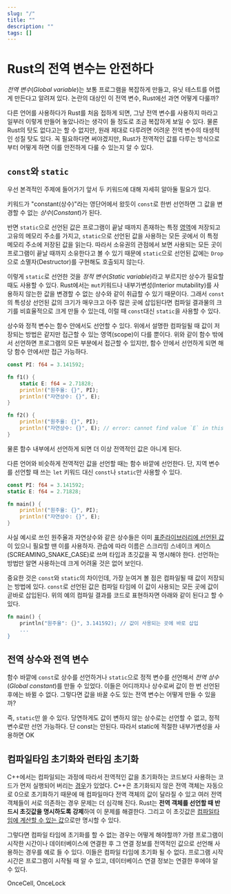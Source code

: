 ```yaml
---
slug: "/"
title: ""
description: ""
tags: []
---
```


# Rust의 전역 변수는 안전하다

_전역 변수_(_Global variable_)는 보통 프로그램을 복잡하게 만들고, 유닛 테스트를 어렵게 만든다고 알려져 있다.
논란의 대상인 이 전역 변수, Rust에선 과연 어떻게 다룰까?

다른 언어를 사용하다가 Rust를 처음 접하게 되면, 그냥 전역 변수를 사용하지 마라고 일부러 이렇게 만들어 놓았나라는 생각이 들 정도로 조금 복잡하게 보일 수 있다.
물론 Rust의 탓도 없다고는 할 수 없지만, 원래 제대로 다루려면 어려운 전역 변수의 태생적인 성질 탓도 있다.
꼭 필요하다면 써야겠지만, Rust가 전역적인 값를 다루는 방식으로 부터 어떻게 하면 이를 안전하게 다룰 수 있는지 알 수 있다.

## `const`와 `static`

우선 본격적인 주제에 들어가기 앞서 두 키워드에 대해 자세히 알아둘 필요가 있다.

키워드가 "constant(상수)"라는 영단어에서 왔듯이 `const`로 한번 선언하면 그 값을 변경할 수 없는 _상수_(_Constant_)가 된다.

반면 `static`으로 선언된 값은 프로그램이 끝날 때까지 존재하는 특정 [영역](https://en.wikipedia.org/wiki/Data_segment)에 저장되고 고유의 메모리 주소를 가지고,
`static`으로 선언된 값을 사용하는 모든 곳에서 이 특정 메모리 주소에 저장된 값을 읽는다.
따라서 소유권의 관점에서 보면 사용되는 모든 곳이 프로그램이 끝날 때까지 소유한다고 볼 수 있기 때문에 `static`으로 선언된 값에는 `Drop`으로 소멸자(Destructor)를 구현해도 호출되지 않는다.

이렇게 `static`로 선언한 것을 _정적 변수_(_Static variable_)라고 부르지만 상수가 필요할 때도 사용할 수 있다. Rust에서는 `mut`키워드나 내부가변성(Interior mutability)를 사용하지 않는한 값을 변경할 수 없는 상수와 같이 취급할 수 있기 때문이다. 그래서 `const`의 특성상 선언된 값의 크기가 매우크고 아주 많은 곳에 삽입된다면 컴파일 결과물의 크기를 비효율적으로 크게 만들 수 있는데, 이럴 때 `const`대신 `static`을 사용할 수 있다.

상수와 정적 변수는 함수 안에서도 선언할 수 있다. 위에서 설명한 컴파일될 때 값이 저장되는 방법은 같지만 접근할 수 있는 영역(scope)이 다를 뿐이다. 위와 같이 함수 밖에서 선언하면 프로그램의 모든 부분에서 접근할 수 있지만, 함수 안에서 선언하게 되면 해당 함수 안에서만 접근 가능하다.

```rust
const PI: f64 = 3.141592;

fn f1() {
    static E: f64 = 2.71828;
    println!("원주율: {}", PI);
    println!("자연상수: {}", E);
}

fn f2() {
    println!("원주율: {}", PI);
    println!("자연상수: {}", E); // error: cannot find value `E` in this scope
}
```

물론 함수 내부에서 선언하게 되면 더 이상 전역적인 값은 아니게 된다.

다른 언어와 비슷하게 전역적인 값을 선언할 때는 함수 바깥에 선언한다.
단, 지역 변수를 선언할 때 쓰는 `let` 키워드 대신 `const`나 `static`만 사용할 수 있다.

```rust
const PI: f64 = 3.141592;
static E: f64 = 2.71828;

fn main() {
    println!("원주율: {}", PI);
    println!("자연상수: {}", E);
}
```

사실 예시로 쓰인 원주율과 자연상수와 같은 상수들은 이미 [표준라이브러리에 선언된 값](https://doc.rust-lang.org/std/f64/consts/index.html)이 있으니 필요할 땐 이를 사용하자. 관습에 따라 이름은 스크리밍 스네이크 케이스(SCREAMING_SNAKE_CASE)로 쓰며 타입과 초깃값을 꼭 명시해야 한다.
선언하는 방법만 알면 사용하는데 크게 어려울 것은 없어 보인다.

중요한 것은 `const`와 `static`의 차이인데, 가장 눈여겨 볼 점은 컴파일될 때 값이 저장되는 방법에 있다.
`const`로 선언된 값은 컴파일 타임에 이 값이 사용되는 모든 곳에 값이 곧바로 삽입된다. 위의 예의 컴파일 결과를 코드로 표현하자면 아래와 같이 된다고 할 수 있다.

```rust
fn main() {
    println("원주율": {}", 3.141592); // 값이 사용되는 곳에 바로 삽입
    ...
}
```

## 전역 상수와 전역 변수

함수 바깥에 `const`로 상수를 선언하거나 `static`으로 정적 변수를 선언해서 _전역 상수_(_Global constant_)를 만들 수 있었다.
이들은 어디까지나 상수로써 값이 한 번 선언된 후에는 바뀔 수 없다.
그렇다면 값을 바꿀 수도 있는 전역 변수는 어떻게 만들 수 있을까?

즉, `static`만 쓸 수 있다.
당연하게도 값이 변하지 않는 상수로는 선언할 수 없고, 정적 변수로만 선언 가능하다.
단 const는 안된다.
따라서 static에 적절한 내부가변성을 사용하면 OK

## 컴파일타임 초기화와 런타임 초기화

C++에서는 컴파일되는 과정에 따라서 전역적인 값을 초기화하는 코드보다 사용하는 코드가 먼저 실행되어 버리는 [경우](https://en.cppreference.com/w/cpp/language/siof)가 있었다. C++은 초기화되지 않은 전역 객체는 자동으로 0으로 초기화하기 때문에 매 컴파일마다 전역 객체의 값이 달라질 수 있고 여러 전역 객체들이 서로 의존하는 경우 문제는 더 심각해 진다. Rust는 **전역 객체를 선언할 때 반드시 초깃값을 명시하도록 강제**하여 이 문제를 해결한다. 그리고 이 초깃값은 [컴파일타임에 계산할 수 있는 값](https://doc.rust-lang.org/reference/const_eval.html)으로만 명시할 수 있다.

그렇다면 컴파일 타임에 초기화를 할 수 없는 경우는 어떻게 해야할까?
가령 프로그램이 시작한 시간이나 데이터베이스에 연결한 후 그 연결 정보를 전역적인 값으로 선언해 사용하는 경우를 예로 들 수 있다.
이들은 컴파일 타임에 초기화 될 수 없다.
프로그램 시작시간은 프로그램이 시작될 때 알 수 있고, 데이터베이스 연결 정보는 연결한 후에야 알 수 있다.

OnceCell, OnceLock
